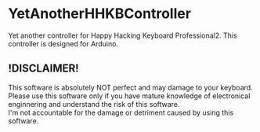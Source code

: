 YetAnotherHHKBController
=========================

Yet another controller for Happy Hacking Keyboard Professional2.
This controller is designed for Arduino.

!DISCLAIMER!
---------------
This software is absolutely NOT perfect and may damage to your keyboard.  
Please use this software only if you have mature knowledge of electronical  
enginnering and understand the risk of this software.  
I'm not accountable for the damage or detriment caused by using this software.
